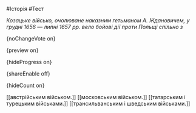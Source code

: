 #Історія #Тест

*Козацьке військо, очолюване наказним гетьманом А. Ждановичем, у грудні  1656 — липні 1657 рр. вело бойові дії проти Польщі спільно з*

{noChangeVote on}

{preview on}

{hideProgress on}

{shareEnable off}

{hideCount on}

[[австрійським військом.]]
[[московським військом.]]
[[татарським і турецьким військами.]]
[[трансильванським і шведським військами.]]

